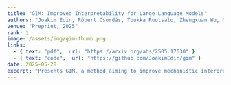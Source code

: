 ```yaml
---
title: "GIM: Improved Interpretability for Large Language Models"
authors: "Joakim Edin, Róbert Csordás, Tuukka Ruotsalo, Zhengxuan Wu, Maria Maistro, Jing Huang, Lars Maaløe, Casper L. Christensen"
venue: "Preprint, 2025"
rank: 1
image: /assets/img/gim-thumb.png
links:
  - { text: "pdf",  url: "https://arxiv.org/abs/2505.17630" }
  - { text: "code",  url: "https://github.com/JoakimEdin/gim" }
date: 2025-05-28
excerpt: "Presents GIM, a method aiming to improve mechanistic interpretability signals in LLMs."
---
```

